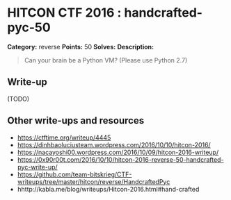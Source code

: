 # HITCON CTF 2016 : handcrafted-pyc-50

**Category:** reverse
**Points:** 50
**Solves:**
**Description:**

> Can your brain be a Python VM? (Please use Python 2.7)


## Write-up

(TODO)

## Other write-ups and resources

* https://ctftime.org/writeup/4445
* https://dinhbaoluciusteam.wordpress.com/2016/10/10/hitcon-2016/
* https://nacayoshi00.wordpress.com/2016/10/09/hitcon-2016-writeup/
* https://0x90r00t.com/2016/10/10/hitcon-2016-reverse-50-handcrafted-pyc-write-up/
* https://github.com/team-bitskrieg/CTF-writeups/tree/master/hitcon/reverse/HandcraftedPyc
* hhttp://kabla.me/blog/writeups/Hitcon-2016.html#hand-crafted
